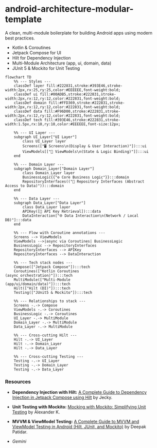 # android-architecture-modular-template

A clean, multi-module boilerplate for building Android apps using modern best practices.

- Kotlin & Coroutines
- Jetpack Compose for UI
- Hilt for Dependency Injection
- Multi-Module Architecture (app, ui, domain, data)
- JUnit 5 & Mockito for Unit Testing

```mermaid
flowchart TD
    %% --- Styles ---
    classDef layer fill:#222831,stroke:#393E46,stroke-width:2px,rx:25,ry:25,color:#EEEEEE,font-weight:bold;
    classDef ui fill:#00ADB5,stroke:#222831,stroke-width:2px,rx:12,ry:12,color:#222831,font-weight:bold;
    classDef domain fill:#FFD369,stroke:#222831,stroke-width:2px,rx:12,ry:12,color:#222831,font-weight:bold;
    classDef data fill:#F96D00,stroke:#222831,stroke-width:2px,rx:12,ry:12,color:#222831,font-weight:bold;
    classDef tech fill:#393E46,stroke:#222831,stroke-width:1.5px,rx:10,ry:10,color:#EEEEEE,font-size:12px;

    %% --- UI Layer ---
    subgraph UI_Layer["UI Layer"]
        class UI_Layer layer
        Screens(["🖥 Screens\n(Display & User Interaction)"]):::ui
        ViewModels[["🔄 ViewModels\n(State & Logic Binding)"]]:::ui
    end

    %% --- Domain Layer ---
    subgraph Domain_Layer["Domain Layer"]
        class Domain_Layer layer
        BusinessLogic{{"⚙ Core Business Logic"}}:::domain
        RepositoryInterfaces(("📂 Repository Interfaces (Abstract Access to Data)")):::domain
    end

    %% --- Data Layer ---
    subgraph Data_Layer["Data Layer"]
        class Data_Layer layer
        APIKey([🔑 API Key Retrieval]):::data
        DataInteraction["🌐 Data Interaction\n(Network / Local DB)"]:::data
    end

    %% --- Flow with Coroutine annotations ---
    Screens --> ViewModels
    ViewModels -->|async via Coroutines| BusinessLogic
    BusinessLogic --> RepositoryInterfaces
    RepositoryInterfaces --> APIKey
    RepositoryInterfaces --> DataInteraction

    %% --- Tech stack nodes ---
    Compose(["Jetpack Compose"]):::tech
    Coroutines(["Kotlin Coroutines
(async orchestration)"]):::tech
    MultiModule(["Multi-Module
(app/ui/domain/data)"]):::tech
    Hilt(["Hilt (DI)"]):::tech
    Testing(["JUnit5 & Mockito"]):::tech

    %% --- Relationships to stack ---
    Screens -.-> Compose
    ViewModels -.-> Coroutines
    BusinessLogic -.-> Coroutines
    UI_Layer -.-> MultiModule
    Domain_Layer -.-> MultiModule
    Data_Layer -.-> MultiModule

    %% --- Cross-cutting Hilt ---
    Hilt -.-> UI_Layer
    Hilt -.-> Domain_Layer
    Hilt -.-> Data_Layer

    %% --- Cross-cutting Testing ---
    Testing -.-> UI_Layer
    Testing -.-> Domain_Layer
    Testing -.-> Data_Layer

```

### Resources

* **Dependency Injection with Hilt:** [A Complete Guide to Dependency Injection in Jetpack Compose using Hilt](https://medium.com/@jecky999/dependency-injection-in-jetpack-compose-using-hilt-a-complete-guide-0f7bf802d6cb) by Jecky.

* **Unit Testing with Mockito:** [Mocking with Mockito: Simplifying Unit Testing](https://medium.com/@alxkm/mocking-with-mockito-simplifying-unit-testing-in-java-1cc50d78d2c0) by Alexander K.

* **MVVM & ViewModel Testing:** [A Complete Guide to MVVM and ViewModel Testing in Android (Hilt, JUnit, and Mockito)](https://medium.com/@deepak.patidark93/a-complete-guide-to-mvvm-and-viewmodel-testing-in-android-hilt-junit-and-mockito-explained-df54324b8dca) by Deepak Patidar.

* *Gemini*

